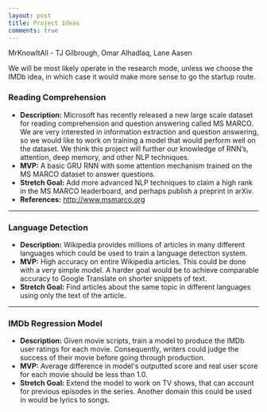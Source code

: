 ```yaml
---
layout: post
title: Project Ideas
comments: true
---
```


MrKnowItAll - TJ Gilbrough, Omar Alhadlaq, Lane Aasen

We will be most likely operate in the research mode, unless we choose the IMDb idea, in which case it would make more sense to go the startup route.

### [](#header-3)Reading Comprehension
- **Description:** Microsoft has recently released a new large scale dataset for reading comprehension and question answering called MS MARCO. We are very interested in information extraction and question answering, so we would like to work on training a model that would perform well on the dataset. We think this project will further our knowledge of RNN’s, attention, deep memory, and other NLP techniques.
- **MVP:** A basic GRU RNN with some attention mechanism trained on the MS MARCO dataset to answer questions.
- **Stretch Goal:** Add more advanced NLP techniques to claim a high rank in the MS MARCO leaderboard, and perhaps publish a preprint in arXiv.
- **References:** http://www.msmarco.org

* * *

### [](#header-3)Language Detection
- **Description:** Wikipedia provides millions of articles in many different languages which could be used to train a language detection system.
- **MVP:** High accuracy on entire Wikipedia articles. This could be done with a very simple model. A harder goal would be to achieve comparable accuracy to Google Translate on shorter snippets of text.
- **Stretch Goal:** Find articles about the same topic in different languages using only the text of the article.

* * *

### [](#header-3)IMDb Regression Model
- **Description:** Given movie scripts, train a model to produce the IMDb user ratings for each movie. Consequently, writers could judge the success of their movie before going through production.
- **MVP:** Average difference in model's outputted score and real user score for each movie should be less than 1.0.
- **Stretch Goal:** Extend the model to work on TV shows, that can account for previous episodes in the series. Another domain this could be used in would be lyrics to songs.

